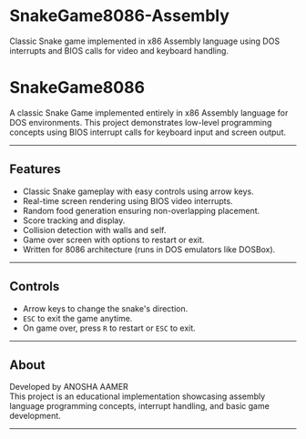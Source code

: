 # SnakeGame8086-Assembly
Classic Snake game implemented in x86 Assembly language using DOS interrupts and BIOS calls for video and keyboard handling.



# SnakeGame8086

A classic Snake Game implemented entirely in x86 Assembly language for DOS environments. This project demonstrates low-level programming concepts using BIOS interrupt calls for keyboard input and screen output.

---

## Features

- Classic Snake gameplay with easy controls using arrow keys.
- Real-time screen rendering using BIOS video interrupts.
- Random food generation ensuring non-overlapping placement.
- Score tracking and display.
- Collision detection with walls and self.
- Game over screen with options to restart or exit.
- Written for 8086 architecture (runs in DOS emulators like DOSBox).

---

## Controls

- Arrow keys to change the snake's direction.
- `ESC` to exit the game anytime.
- On game over, press `R` to restart or `ESC` to exit.

---

## About

Developed by ANOSHA AAMER   
This project is an educational implementation showcasing assembly language programming concepts, interrupt handling, and basic game development.

---

